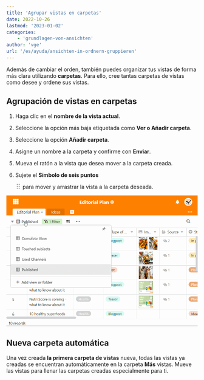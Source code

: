 ```yaml
---
title: 'Agrupar vistas en carpetas'
date: 2022-10-26
lastmod: '2023-01-02'
categories:
    - 'grundlagen-von-ansichten'
author: 'vge'
url: '/es/ayuda/ansichten-in-ordnern-gruppieren'
---
```


Además de cambiar el orden, también puedes organizar tus vistas de forma más clara utilizando **carpetas**. Para ello, cree tantas carpetas de vistas como desee y ordene sus vistas.

## Agrupación de vistas en carpetas

1. Haga clic en el **nombre de la vista actual**.
2. Seleccione la opción más baja etiquetada como **Ver o Añadir carpeta**.
3. Seleccione la opción **Añadir carpeta**.
4. Asigne un nombre a la carpeta y confirme con **Enviar**.
5. Mueva el ratón a la vista que desea mover a la carpeta creada.
6. Sujete el **Símbolo de seis puntos**

    ![Icono de elementos móviles](images/move-icon.png)
    para mover y arrastrar la vista a la carpeta deseada.

![Agrupar las vistas en carpetas](images/Ansichten-in-Ordnern-gruppieren.gif)

## Nueva carpeta automática

Una vez creada **la primera carpeta de vistas** nueva, todas las vistas ya creadas se encuentran automáticamente en la carpeta **Más** vistas. Mueve las vistas para llenar las carpetas creadas especialmente para ti.
